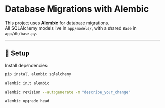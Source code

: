 # Database Migrations with Alembic

This project uses **Alembic** for database migrations.  
All SQLAlchemy models live in `app/models/`, with a shared `Base` in `app/db/base.py`.

---

## 🔧 Setup

Install dependencies:

```bash
pip install alembic sqlalchemy
```

```bash
alembic init alembic
```

```bash
alembic revision --autogenerate -m "describe_your_change"
```

```bash
alembic upgrade head
```

